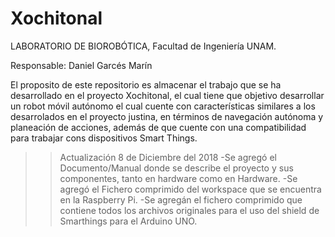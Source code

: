 # Xochitonal
LABORATORIO DE BIOROBÓTICA, Facultad de Ingeniería UNAM.

Responsable: Daniel Garcés Marín

El proposito de este repositorio es almacenar el trabajo que se ha desarrollado en el proyecto Xochitonal, el cual tiene que objetivo desarrollar un robot móvil autónomo el cual cuente con características similares a los desarrolados en el proyecto justina, en términos de navegación autónoma y planeación de acciones, además de que cuente con una compatibilidad para trabajar cons dispositivos Smart Things. 

>>Actualización 8 de Diciembre del 2018
  >> -Se agregó el Documento/Manual donde se describe el proyecto y sus componentes, tanto en hardware como en Hardware.
  >> -Se agregó el Fichero comprimido del workspace que se encuentra en la Raspberry Pi. 
  >> -Se agregán el fichero comprimido que contiene todos los archivos originales para el uso del shield de Smarthings para el Arduino UNO.

